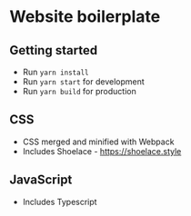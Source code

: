 # Website boilerplate

## Getting started
- Run `yarn install`
- Run `yarn start` for development
- Run `yarn build` for production

## CSS
- CSS merged and minified with Webpack
- Includes Shoelace - https://shoelace.style

## JavaScript
- Includes Typescript